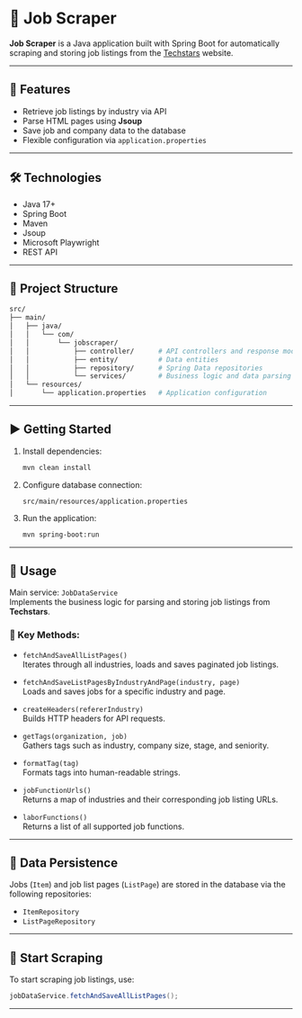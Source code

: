 # 📌 Job Scraper

**Job Scraper** is a Java application built with Spring Boot for automatically scraping and storing job listings from the [Techstars](https://www.techstars.com/) website.

---

## 🚀 Features

- Retrieve job listings by industry via API
- Parse HTML pages using **Jsoup**
- Save job and company data to the database
- Flexible configuration via `application.properties`

---

## 🛠️ Technologies

- Java 17+
- Spring Boot
- Maven
- Jsoup
- Microsoft Playwright
- REST API

---

## 📂 Project Structure

```bash
src/
├── main/
│   ├── java/
│   │   └── com/
│   │       └── jobscraper/
│   │           ├── controller/      # API controllers and response models
│   │           ├── entity/          # Data entities
│   │           ├── repository/      # Spring Data repositories
│   │           └── services/        # Business logic and data parsing
│   └── resources/
│       └── application.properties   # Application configuration
```

---

## ▶️ Getting Started

1. Install dependencies:
   ```bash
   mvn clean install
   ```

2. Configure database connection:
   ```
   src/main/resources/application.properties
   ```

3. Run the application:
   ```bash
   mvn spring-boot:run
   ```

---

## 📘 Usage

Main service: `JobDataService`  
Implements the business logic for parsing and storing job listings from **Techstars**.

### 🔧 Key Methods:

- `fetchAndSaveAllListPages()`  
  Iterates through all industries, loads and saves paginated job listings.

- `fetchAndSaveListPagesByIndustryAndPage(industry, page)`  
  Loads and saves jobs for a specific industry and page.

- `createHeaders(refererIndustry)`  
  Builds HTTP headers for API requests.

- `getTags(organization, job)`  
  Gathers tags such as industry, company size, stage, and seniority.

- `formatTag(tag)`  
  Formats tags into human-readable strings.

- `jobFunctionUrls()`  
  Returns a map of industries and their corresponding job listing URLs.

- `laborFunctions()`  
  Returns a list of all supported job functions.

---

## 💾 Data Persistence

Jobs (`Item`) and job list pages (`ListPage`) are stored in the database via the following repositories:

- `ItemRepository`
- `ListPageRepository`

---

## 🏁 Start Scraping

To start scraping job listings, use:

```java
jobDataService.fetchAndSaveAllListPages();
```

---
